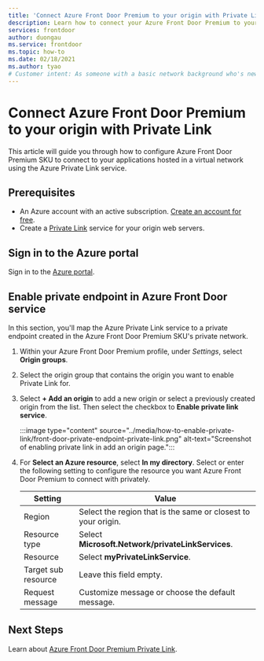 ```yaml
---
title: 'Connect Azure Front Door Premium to your origin with Private Link'
description: Learn how to connect your Azure Front Door Premium to your origin with Private Link service by using the Azure portal.
services: frontdoor
author: duongau
ms.service: frontdoor
ms.topic: how-to
ms.date: 02/18/2021
ms.author: tyao
# Customer intent: As someone with a basic network background who's new to Azure, I want to configure Front Door to connect to my origin via private link service by using Azure portal
---
```


# Connect Azure Front Door Premium to your origin with Private Link

This article will guide you through how to configure Azure Front Door Premium SKU to connect to your applications hosted in a virtual network using the Azure Private Link service.

## Prerequisites

* An Azure account with an active subscription. [Create an account for free](https://azure.microsoft.com/free/?WT.mc_id=A261C142F).
* Create a [Private Link](../../private-link/create-private-link-service-portal.md) service for your origin web servers.

## Sign in to the Azure portal

Sign in to the [Azure portal](https://portal.azure.com).

## Enable private endpoint in Azure Front Door service

In this section, you'll map the Azure Private Link service to a private endpoint created in the Azure Front Door Premium SKU's private network. 

1. Within your Azure Front Door Premium profile, under *Settings*, select **Origin groups**.

1. Select the origin group that contains the origin you want to enable Private Link for.

1. Select **+ Add an origin** to add a new origin or select a previously created origin from the list. Then select the checkbox to **Enable private link service**.

    :::image type="content" source="../media/how-to-enable-private-link/front-door-private-endpoint-private-link.png" alt-text="Screenshot of enabling private link in add an origin page.":::

1. For **Select an Azure resource**, select **In my directory**. Select or enter the following setting to configure the resource you want Azure Front Door Premium to connect with privately.
    
    | Setting | Value |
    | ------- | ----- |
    | Region | Select the region that is the same or closest to your origin. |
    | Resource type | Select **Microsoft.Network/privateLinkServices**. |
    | Resource | Select **myPrivateLinkService**. |
    | Target sub resource | Leave this field empty. |
    | Request message | Customize message or choose the default message. |

## Next Steps

Learn about [Azure Front Door Premium Private Link](concept-private-link.md).
